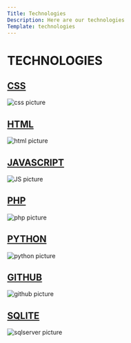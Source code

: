 ```yaml
---
Title: Technologies
Description: Here are our technologies
Template: technologies
---
```


<div class="course-box techno">
    <h1>TECHNOLOGIES</h1>
</div>

<div class="course-box css">
    <a href="technology/css"><h2>CSS</h2></a>
    <img src="%base_url%/assets/img/css.jpg" alt="css picture">
</div>

<div class="course-box html">
    <a href="technology/html"><h2>HTML</h2></a>
    <img src="%base_url%/assets/img/html.jpg" alt="html picture">
</div>

<div class="course-box javascript">
    <a href="technology/javascript"><h2>JAVASCRIPT</h2></a>
    <img src="%base_url%/assets/img/JS.jpg" alt="JS picture">
</div>

<div class="course-box php">
    <a href="technology/php"><h2>PHP</h2></a>
    <img src="%base_url%/assets/img/php.jpg" alt="php picture">
</div>

<div class="course-box python">
    <a href="technology/python"><h2>PYTHON</h2></a>
    <img src="%base_url%/assets/img/python.jpg" alt="python picture">
</div>

<div class="course-box git">
    <a href="technology/git"><h2>GITHUB</h2></a>
    <img src="%base_url%/assets/img/git.jpg" alt="github picture">
</div>

<div class="course-box sqlite">
    <a href="technology/sqlite"><h2>SQLITE</h2></a>
    <img src="%base_url%/assets/img/sqlserver.jpg" alt="sqlserver picture">
</div>
